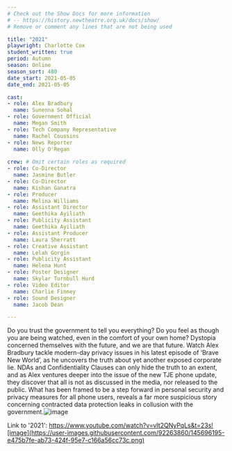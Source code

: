 ```yaml
---
# Check out the Show Docs for more information
# -- https://history.newtheatre.org.uk/docs/show/
# Remove or comment any lines that are not being used

title: "2021"
playwright: Charlotte Cox
student_written: true
period: Autumn
season: Online
season_sort: 480
date_start: 2021-05-05
date_end: 2021-05-05

cast:
- role: Alex Bradbury
  name: Sunenna Sohal
- role: Government Official 
  name: Megan Smith
- role: Tech Company Representative
  name: Rachel Coussins
- role: News Reporter
  name: Olly O'Regan
  
crew: # Omit certain roles as required
- role: Co-Director
  name: Jasmine Butler
- role: Co-Director
  name: Kishan Ganatra
- role: Producer
  name: Melina Williams
- role: Assistant Director
  name: Geethika Ayiliath
- role: Publicity Assistant
  name: Geethika Ayiliath
- role: Assistant Producer
  name: Laura Sherratt
- role: Creative Assistant
  name: Lelah Gorgin
- role: Publicity Assistant
  name: Helena Hunt
- role: Poster Designer
  name: Skylar Turnbull Hurd
- role: Video Editor
  name: Charlie Finney
- role: Sound Designer
  name: Jacob Dean

---
```

Do you trust the government to tell you everything? Do you feel as though you are being watched, even in the comfort of your own home? Dystopia concerned themselves with the future, and we are that future. Watch Alex Bradbury tackle modern-day privacy issues in his latest episode of ‘Brave New World’, as he uncovers the truth about yet another exposed corporate lie. NDAs and Confidentiality Clauses can only hide the truth to an extent, and as Alex ventures deeper into the issue of the new TJE phone update, they discover that all is not as discussed in the media, nor released to the public. What has been framed to be a step forward in personal security and privacy measures for all phone users, reveals a far more suspicious story concerning contracted data protection leaks in collusion with the government.![image](https://user-images.githubusercontent.com/92263860/145696189-4ca7a6d1-ff89-4fc7-b599-8410baad306b.png)

Link to '2021': https://www.youtube.com/watch?v=vIt2QNyPqLs&t=23s![image](https://user-images.githubusercontent.com/92263860/145696195-e475b7fe-ab73-424f-95e7-c166a56cc73c.png)

